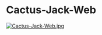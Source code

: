 # Cactus-Jack-Web
[![Cactus-Jack-Web.jpg](https://i.postimg.cc/4ypL0LBD/Cactus-Jack-Web.jpg)](https://postimg.cc/CnLsBNy7)
